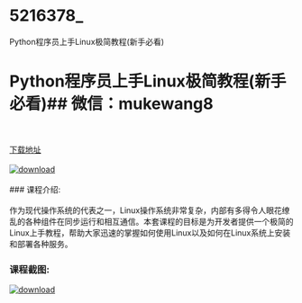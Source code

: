 # 5216378_
Python程序员上手Linux极简教程(新手必看)
# Python程序员上手Linux极简教程(新手必看)## 微信：mukewang8
<br/></br>[下载地址](http://www.36tz.cn/article/5216378 "下载地址")
<br/></br>[![download](http://36tz.cn/muke_img/2020_11_1-90-300x223.png "下载地址")](http://www.36tz.cn/article/5216378 "下载地址")
<br/></br>### 课程介绍:<br/></br>作为现代操作系统的代表之一，Linux操作系统非常复杂，内部有多得令人眼花缭乱的各种组件在同步运行和相互通信。本套课程的目标是为开发者提供一个极简的Linux上手教程，帮助大家迅速的掌握如何使用Linux以及如何在Linux系统上安装和部署各种服务。

### 课程截图:
[![download](http://36tz.cn/muke_img/2020_11_2-91.png "下载地址")](http://www.36tz.cn/article/5216378 "下载地址")
